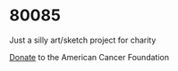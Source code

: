 # 80085

Just a silly art/sketch project for charity

[Donate](https://donate.cancer.org) to the American Cancer Foundation
